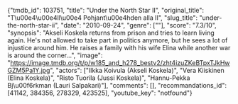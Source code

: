 {"tmdb_id": 103751, "title": "Under the North Star II", "original_title": "T\u00e4\u00e4ll\u00e4 Pohjant\u00e4hden alla II", "slug_title": "under-the-north-star-ii", "date": "2010-09-24", "genre": [""], "score": "7.3/10", "synopsis": "Akseli Koskela returns from prison and tries to learn living again. He's not allowed to take part in politics anymore, but he sees a lot of injustice around him. He raises a family with his wife Elina while another war is around the corner...", "image": "https://image.tmdb.org/t/p/w185_and_h278_bestv2/zht4izuZKeBTpxTJkHwGZM5Pa1Y.jpg", "actors": ["Ilkka Koivula (Akseli Koskela)", "Vera Kiiskinen (Elina Koskela)", "Risto Tuorila (Jussi Koskela)", "Hannu-Pekka Bj\u00f6rkman (Lauri Salpakari)"], "comments": [], "recommandations_id": [41142, 384356, 278329, 423525], "youtube_key": "notfound"}